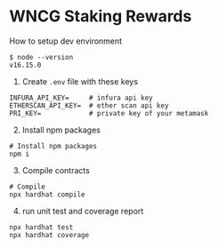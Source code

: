 # WNCG Staking Rewards

How to setup dev environment

```
$ node --version
v16.15.0
```

1. Create `.env` file with these keys
```shell
INFURA_API_KEY=     # infura api key
ETHERSCAN_API_KEY=  # ether scan api key
PRI_KEY=            # private key of your metamask
```

2. Install npm packages
```shell
# Install npm packages
npm i
```

3. Compile contracts
```shell
# Compile
npx hardhat compile
```

4. run unit test and coverage report
```shell
npx hardhat test
npx hardhat coverage
```

